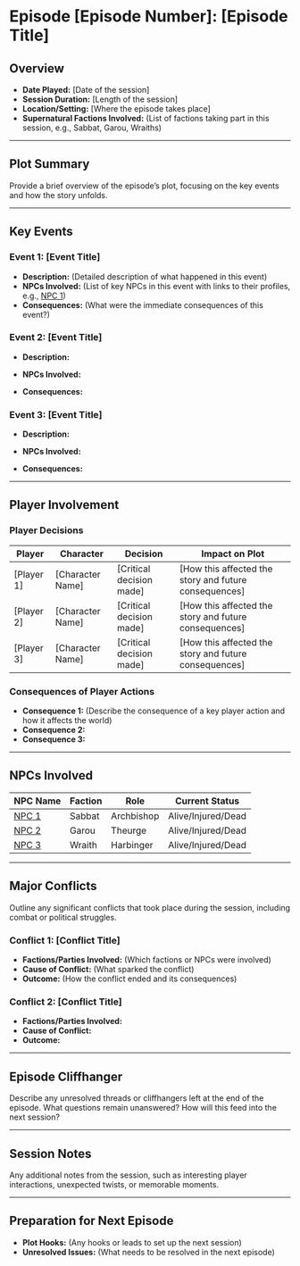 # Episode [Episode Number]: [Episode Title]

## Overview
- **Date Played:** [Date of the session]  
- **Session Duration:** [Length of the session]  
- **Location/Setting:** [Where the episode takes place]  
- **Supernatural Factions Involved:** (List of factions taking part in this session, e.g., Sabbat, Garou, Wraiths)

---

## Plot Summary
Provide a brief overview of the episode’s plot, focusing on the key events and how the story unfolds.

---

## Key Events

### Event 1: [Event Title]
- **Description:** 
(Detailed description of what happened in this event)  
- **NPCs Involved:** (List of key NPCs in this event with links to their profiles, e.g., [NPC 1](../sabbat/NPC-1.md))  
- **Consequences:** (What were the immediate consequences of this event?)

### Event 2: [Event Title]
- **Description:** 
 
- **NPCs Involved:**  
- **Consequences:**  

### Event 3: [Event Title]
- **Description:** 
 
- **NPCs Involved:**  
- **Consequences:**  

---

## Player Involvement

### Player Decisions

| **Player**   | **Character**      | **Decision**              | **Impact on Plot**                                      |
|---|---|---|---|
| [Player 1]   | [Character Name]    | [Critical decision made]   | [How this affected the story and future consequences]    |
| [Player 2]   | [Character Name]    | [Critical decision made]   | [How this affected the story and future consequences]    |
| [Player 3]   | [Character Name]    | [Critical decision made]   | [How this affected the story and future consequences]    |

### Consequences of Player Actions
- **Consequence 1:** (Describe the consequence of a key player action and how it affects the world)  
- **Consequence 2:**  
- **Consequence 3:**  

---

## NPCs Involved

| **NPC Name**       | **Faction**       | **Role**         | **Current Status**          |
|---|---|---|---|
| [NPC 1](../../NPCS/NPC-1.md) | Sabbat           | Archbishop     | Alive/Injured/Dead          |
| [NPC 2](../../NPCS/NPC-2.md)  | Garou            | Theurge        | Alive/Injured/Dead          |
| [NPC 3](../../NPCS/NPC-3.md) | Wraith           | Harbinger      | Alive/Injured/Dead          |

---

## Major Conflicts
Outline any significant conflicts that took place during the session, including combat or political struggles.

### Conflict 1: [Conflict Title]
- **Factions/Parties Involved:** (Which factions or NPCs were involved)  
- **Cause of Conflict:** (What sparked the conflict)  
- **Outcome:** (How the conflict ended and its consequences)

### Conflict 2: [Conflict Title]
- **Factions/Parties Involved:**  
- **Cause of Conflict:**  
- **Outcome:**  

---

## Episode Cliffhanger
Describe any unresolved threads or cliffhangers left at the end of the episode. What questions remain unanswered? How will this feed into the next session?

---

## Session Notes
Any additional notes from the session, such as interesting player interactions, unexpected twists, or memorable moments.

---

## Preparation for Next Episode
- **Plot Hooks:** (Any hooks or leads to set up the next session)  
- **Unresolved Issues:** (What needs to be resolved in the next episode)  